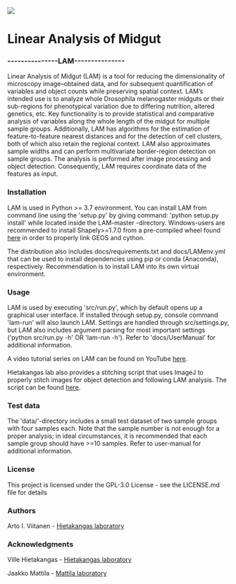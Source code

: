 ![](/img/lam.ico)

# Linear Analysis of Midgut
### ---------------LAM---------------

Linear Analysis of Midgut (LAM) is a tool for reducing the dimensionality of microscopy image–obtained data, and for
subsequent quantification of variables and object counts while preserving spatial context. LAM’s intended use is to
analyze whole Drosophila melanogaster midguts or their sub-regions for phenotypical variation due to differing
nutrition, altered genetics, etc. Key functionality is to provide statistical and comparative analysis of variables
along the whole length of the midgut for multiple sample groups. Additionally, LAM has algorithms for the estimation of
feature-to-feature nearest distances and for the detection of cell clusters, both of which also retain the regional
context. LAM also approximates sample widths and can perform multivariate border-region detection on sample groups. The
analysis is performed after image processing and object detection. Consequently, LAM requires coordinate data of the
features as input.

### Installation
LAM is used in Python >= 3.7 environment. You can install LAM from command line using the 'setup.py' by giving command:
'python setup.py install' while located inside the LAM-master -directory. Windows-users are recommended to install
Shapely>=1.7.0 from a pre-compiled wheel found [here](https://www.lfd.uci.edu/~gohlke/pythonlibs/#shapely) in order to
properly link GEOS and cython.

The distribution also includes docs/requirements.txt and docs/LAMenv.yml that can be used to install dependencies using
pip or conda (Anaconda), respectively. Recommendation is to install LAM into its own virtual environment.

### Usage
LAM is used by executing 'src/run.py', which by default opens up a graphical user interface. If installed through
setup.py, console command 'lam-run' will also launch LAM. Settings are handled through src/settings.py, but LAM also
includes argument parsing for most important settings ('python src/run.py -h' OR 'lam-run -h'). Refer to
'docs/UserManual' for additional information.

A video tutorial series on LAM can be found on YouTube [here](https://www.youtube.com/playlist?list=PLjv-8Gzxh3AynUtI3HaahU2oddMbDpgtx).

Hietakangas lab also provides a stitching script that uses ImageJ to properly stitch images for object detection and
following LAM analysis. The script can be found [here](https://github.com/hietakangas-laboratory/Stitch).

### Test data
The 'data/'-directory includes a small test dataset of two sample groups with four samples each. Note that the
sample number is not enough for a proper analysis; in ideal circumstances, it is recommended that each sample group
should have >=10 samples. Refer to user-manual for additional information.

### License
This project is licensed under the GPL-3.0 License  - see the LICENSE.md file for details

### Authors
Arto I. Viitanen - [Hietakangas laboratory](https://www.helsinki.fi/en/researchgroups/nutrient-sensing)

### Acknowledgments
Ville Hietakangas - [Hietakangas laboratory](https://www.helsinki.fi/en/researchgroups/nutrient-sensing/)

Jaakko Mattila - [Mattila laboratory](https://www.helsinki.fi/en/researchgroups/metabolism-and-signaling/)

